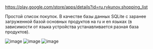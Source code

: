 https://play.google.com/store/apps/details?id=ru.rykunov.shopping_list

Простой список покупок. В качестве базы данных SQLite с заранее загруженной базой основных продуктов на ru и en языках (в зависимости от языка устройства устанавливается разная база продуктов).

![image](https://user-images.githubusercontent.com/89396664/173842331-af3c44fc-60be-4dce-a59f-5cbd85668e97.png)
![image](https://user-images.githubusercontent.com/89396664/173842354-eb3e725c-0214-42b8-a7fa-be7a9161d96e.png)
![image](https://user-images.githubusercontent.com/89396664/173842384-bc7c80c7-84f0-482e-acad-4e88729e3b10.png)


